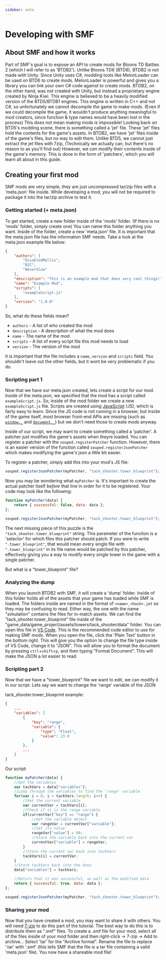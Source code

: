 ```yaml
---
sidebar: auto
---
```


# Developing with SMF

## About SMF and how it works

Part of SMF's goal is to expose an API to create mods for Bloons TD Battles 2 (which I will refer to as 'BTDB2'). Unlike Bloons TD6 (BTD6), BTDB2 is not made with Unity. Since Unity uses C#, modding tools like MelonLoader can be used on BTD6 to create mods. MelonLoader is powerful and gives you a library you can link your own C# code against to create mods. BTDB2, on the other hand, was not created with Unity, but instead a proprietary engine created by Ninja Kiwi. This engine is believed to be a heavily modified version of the BTD5/BTDB1 engines. This engine is written in C++ and not C#, so unfortunately we cannot decompile the game to make mods. (Even if we could decompile the game, it wouldn't produce anything meaningful to mod creators, since function & type names would have been lost in the process) This does not mean making mods is impossible! Looking back on BTD5's modding scene, there is something called a 'jet' file. These 'jet' files hold the contents for the game's assets. In BTDB2, we have 'jet' files inside of the game's files, but no way to edit them. Unlike BTD5, we cannot just extract the jet files with 7zip, (Technically we actually can, but there's no reason to as you'll find out) However, we _can_ modify their contents inside of the game's memory. This is done in the form of 'patchers', which you will learn all about in this guide.

## Creating your first mod

SMF mods are very simple, they are just uncompressed tar/zip files with a 'meta.json' file inside. While developing a mod, you will not be required to package it into the tar/zip archive to test it.

### Getting started (+ meta.json)

To get started, create a new folder inside of the 'mods' folder. (If there is no 'mods' folder, simply create one) You can name this folder anything you want. Inside of the folder, create a new 'meta.json' file. It is important that the meta.json file has the information SMF needs. Take a look at the meta.json example file below:

```json
{
    "authors": [
        "DisabledMallis",
        "B2C",
        "NeverGlow"
    ],
    "description": "This is an example mod that does very cool things!",
    "name": "Example Mod",
    "scripts": [
        "exampleScript.js"
    ],
    "version": "1.0.0"
}
```

So, what do these fields mean?

-   `authors` - A list of who created the mod
-   `description` - A description of what the mod does
-   `name` - The name of the mod
-   `scripts` - A list of every script file this mod needs to load
-   `version` - The version of the mod

It is important that the file includes a `name`, `version` and `scripts` field. You shouldn't leave out the other fields, but it wont be very problematic if you do.

### Scripting part 1

Now that we have our meta.json created, lets create a script for our mod. Inside of the meta.json, we specified that the mod has a script called `exampleScript.js`. So, inside of the mod folder we create a new `exampleScript.js` file. Scripts are created using [JavaScript](https://developer.mozilla.org/en-US/docs/Web/JavaScript) (JS), which is fairly easy to learn. Since the JS code is not running in a browser, but inside of the game itself, most browser front-end APIs are missing (such as [`window._`](https://developer.mozilla.org/en-US/docs/Web/API/Window) and [`document._`](https://developer.mozilla.org/en-US/docs/Web/API/Document)) but we don't need those to create mods anyway.

Inside of our script, we may want to create something called a 'patcher'. A patcher just modifies the game's assets when theyre loaded. You can register a patcher with the `souped.registerPatcher` function. However, there is an easier version of the function called `souped.registerJsonPatcher` which makes modifying the game's json a little bit easier.

To register a patcher, simply add this into your mod's JS file:

```js
souped.registerJsonPatcher(myPatcher, "tack_shooter.tower_blueprint");
```

Now you may be wondering what `myPatcher` is. It's important to create the actual patcher itself _before_ that line in order for it to be registered. Your code may look like the following:

```js
function myPatcher(data) {
    return { successful: false, data: data };
};

souped.registerJsonPatcher(myPatcher, "tack_shooter.tower_blueprint");
```

The next missing piece of this puzzle is the `"tack_shooter.tower_blueprint"` string. This parameter of the function is a 'selector' for which files this patcher should patch. If you were to write `".tower_blueprint"`, that would mean every single file with `".tower_blueprint"` in its file name would be patched by this patcher, effectively giving you a way to modify every single tower in the game with a single patcher.

But what is a "tower_blueprint" file?

### Analyzing the dump

When you launch BTDB2 with SMF, it will create a 'dump' folder. Inside of this folder holds all of the assets that your game has loaded while SMF is loaded. The folders inside are named in the format of `<name>_<hash>.jet` so they may be confusing to read. Either way, the one with the name "simulation" contains the files for in-match assets. We can find the "tack_shooter.tower_blueprint" file inside of the "game_data/game_project/assets/towers/tack_shooter/data" folder. You can open this file in [VS Code](https://code.visualstudio.com/). This is the recommended code editor to use for making SMF mods. When you open the file, click the 'Plain Text' button in the bottom right. This will give you the option to change the file type inside of VS Code, change it to "JSON". This will allow you to format the document by pressing `ctrl`+`shift`+`p`, and then typing "Format Document". This will make the JSON a lot easier to read.

### Scripting part 2

Now that we have a "tower_blueprint" file we want to edit, we can modify it in our script. Lets say we want to change the 'range' variable of the JSON

tack_shooter.tower_blueprint example:

```json
{
    ...
    "variables": [
        {
            "key": "range",
            "variable": {
                "type": "Float",
                "value": 23.0
            }
        },
        ...
    ]
}
```

Our script:

```js
function myPatcher(data) {
    //Get the variables
    var tackVars = data["variables"];
    //Loop through the variables to find the 'range' variable
    for(var i = 0; i < tackVars.length; i++) {
        //Get the current variable
        var currentVar = tackVars[i];
        //Check if it is the range variable
        if(currentVar["key"] == "range") {
            //Get the variable object
            var rangeVar = currentVar["variable"];
            //Set its value
            rangeVar["value"] = 99;
            //Store the variable back into the current var
            currentVar["variable"] = rangeVar;
        }
        //Store the current var back into tackVars
        tackVars[i] = currentVar;
    }
    //Store tackVars back into the data
    data["variables"] = tackVars;

    //Return that it was successful, as well as the modified data
    return { successful: true, data: data };
};

souped.registerJsonPatcher(myPatcher, "tack_shooter.tower_blueprint");
```

### Sharing your mod

Now that you have created a mod, you may want to share it with others. You will need [7-zip](https://www.7-zip.org/) to do this part of the tutorial. The best way to do this is to distribute them as ".smf" files. To create a .smf file for your mod, select all of the files inside of your mod folder and then right-click → 7-zip → Add to archive... Select 'tar' for the "Archive format". Rename the file to replace '.tar' with '.smf' (this tells SMF that the file _is_ a tar file containing a valid 'meta.json' file). You now have a shareable mod file!
